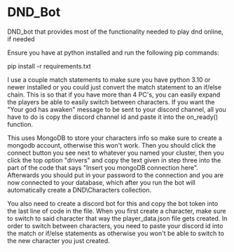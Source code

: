 # DND_Bot
DND_bot that provides most of the functionality needed to play dnd online, if needed

Ensure you have at python installed and run the following pip commands:

pip install -r requirements.txt

I use a couple match statements to make sure you have python 3.10 or newer installed or you could just convert the match statement to an if/else chain. This is so that if you have more than 4 PC's, you can easily expand the players be able to easily switch between characters. If you want the "Your god has awaken" message to be sent to your discord channel, all you have to do is copy the discord channel id and paste it into the on_ready() function.

This uses MongoDB to store your characters info so make sure to create a mongodb account, otherwise this won't work. Then you should click the connect button you see next to whatever you named your cluster, then you click the top option "drivers" and copy the text given in step three into the part of the code that says "Insert you mongoDB connection here". Afterwards you should put in your password to the connection and you are now connected to your database, which after you run the bot will automatically create a DND\Characters collection.

You also need to create a discord bot for this and copy the bot token into the last line of code in the file. When you first create a character, make sure to switch to said character that way the player_data.json file gets created. In order to switch between characters, you need to paste your discord id into the match or if/else statements as otherwise you won't be able to switch to the new character you just created.
